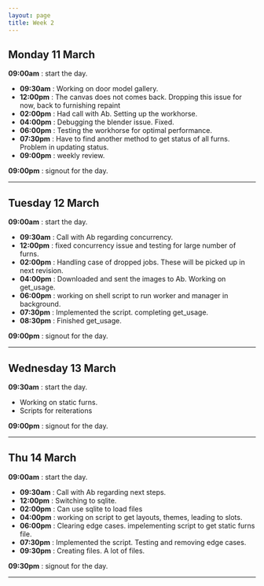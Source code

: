 ```yaml
---
layout: page
title: Week 2
---
```



## Monday 11 March

**09:00am** : start the day.

- **09:30am** : Working on door model gallery.
- **12:00pm** : The canvas does not comes back. Dropping this issue for now, back to furnishing repaint
- **02:00pm** : Had call with Ab. Setting up the workhorse.
- **04:00pm** : Debugging the blender issue. Fixed.
- **06:00pm** : Testing the workhorse for optimal performance.
- **07:30pm** : Have to find another method to get status of all furns. Problem in updating status.
- **09:00pm** : weekly review.

**09:00pm** : signout for the day.

---

## Tuesday 12 March

**09:00am** : start the day.

- **09:30am** : Call with Ab regarding concurrency.
- **12:00pm** : fixed concurrency issue and testing for large number of furns.
- **02:00pm** : Handling case of dropped jobs. These will be picked up in next revision.
- **04:00pm** : Downloaded and sent the images to Ab. Working on get_usage.
- **06:00pm** : working on shell script to run worker and manager in background.
- **07:30pm** : Implemented the script. completing get_usage.
- **08:30pm** : Finished get_usage.

**09:00pm** : signout for the day.

---

## Wednesday 13 March

**09:30am** : start the day.

- Working on static furns.
- Scripts for reiterations

**09:00pm** : signout for the day.

---

## Thu 14 March

**09:00am** : start the day.

- **09:30am** : Call with Ab regarding next steps.
- **12:00pm** : Switching to sqlite.
- **02:00pm** : Can use sqlite to load files
- **04:00pm** : working on script to get layouts, themes, leading to slots.
- **06:00pm** : Clearing edge cases. impelementing script to get static furns file.
- **07:30pm** : Implemented the script. Testing and removing edge cases.
- **09:30pm** : Creating files. A lot of files.

**09:30pm** : signout for the day.

---